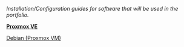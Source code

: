 *Installation/Configuration guides for software that will be used in the portfolio.*

[**Proxmox VE** ](https://github.com/sapan322/Raman-Cybersecurity-Portfolio/tree/main/Installation%20Configuration%20%20Guides/Proxmox%20VE)

[Debian (Proxmox VM)](https://github.com/sapan322/Raman-Cybersecurity-Portfolio/tree/main/Installation%20Configuration%20%20Guides/Debian%20(Proxmox%20VM))


<!---INSTALLATION TEMPLATE
# Description

## Hardware Setup  

## Laptop Preparation  

## Installation Preparation  

## Installation Process  
1. 

2.
     
3. 

## Lessons Learned  
- 
-   
---

--- --->

<!--- CONFIGURATION TEMPLATE
# Description:  


**Contents:**


--- --->

<!--- CONFIGURATION STEP

## NAME  

DESCRIPTION

### Steps:  

- STEP 1
- STEP 2
- STEP 3

### Lessons Learned:  
- LESSON 1  
- LESSON 2
- LESSON 3

---
--- --->
